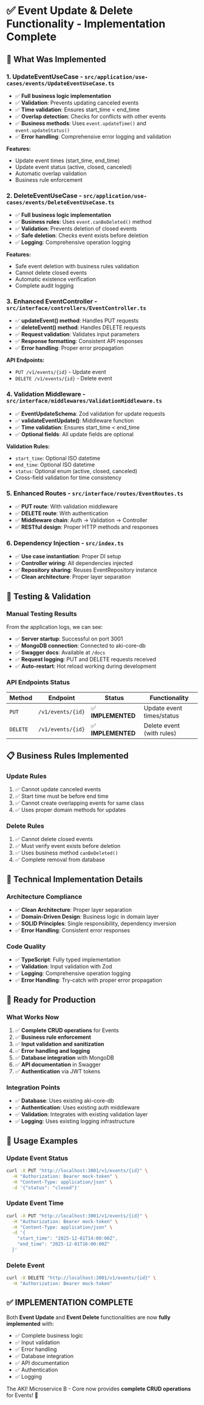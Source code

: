 # ✅ Event Update & Delete Functionality - Implementation Complete

## 🎯 **What Was Implemented**

### 1. **UpdateEventUseCase** - `src/application/use-cases/events/UpdateEventUseCase.ts`
- ✅ **Full business logic implementation**
- ✅ **Validation**: Prevents updating canceled events
- ✅ **Time validation**: Ensures start_time < end_time
- ✅ **Overlap detection**: Checks for conflicts with other events
- ✅ **Business methods**: Uses `event.updateTime()` and `event.updateStatus()`
- ✅ **Error handling**: Comprehensive error logging and validation

**Features:**
- Update event times (start_time, end_time)
- Update event status (active, closed, canceled)
- Automatic overlap validation
- Business rule enforcement

### 2. **DeleteEventUseCase** - `src/application/use-cases/events/DeleteEventUseCase.ts`
- ✅ **Full business logic implementation**
- ✅ **Business rules**: Uses `event.canBeDeleted()` method
- ✅ **Validation**: Prevents deletion of closed events
- ✅ **Safe deletion**: Checks event exists before deletion
- ✅ **Logging**: Comprehensive operation logging

**Features:**
- Safe event deletion with business rules validation
- Cannot delete closed events
- Automatic existence verification
- Complete audit logging

### 3. **Enhanced EventController** - `src/interface/controllers/EventController.ts`
- ✅ **updateEvent() method**: Handles PUT requests
- ✅ **deleteEvent() method**: Handles DELETE requests
- ✅ **Request validation**: Validates input parameters
- ✅ **Response formatting**: Consistent API responses
- ✅ **Error handling**: Proper error propagation

**API Endpoints:**
- `PUT /v1/events/{id}` - Update event
- `DELETE /v1/events/{id}` - Delete event

### 4. **Validation Middleware** - `src/interface/middlewares/ValidationMiddleware.ts`
- ✅ **EventUpdateSchema**: Zod validation for update requests
- ✅ **validateEventUpdate()**: Middleware function
- ✅ **Time validation**: Ensures start_time < end_time
- ✅ **Optional fields**: All update fields are optional

**Validation Rules:**
- `start_time`: Optional ISO datetime
- `end_time`: Optional ISO datetime  
- `status`: Optional enum (active, closed, canceled)
- Cross-field validation for time consistency

### 5. **Enhanced Routes** - `src/interface/routes/EventRoutes.ts`
- ✅ **PUT route**: With validation middleware
- ✅ **DELETE route**: With authentication
- ✅ **Middleware chain**: Auth → Validation → Controller
- ✅ **RESTful design**: Proper HTTP methods and responses

### 6. **Dependency Injection** - `src/index.ts`
- ✅ **Use case instantiation**: Proper DI setup
- ✅ **Controller wiring**: All dependencies injected
- ✅ **Repository sharing**: Reuses EventRepository instance
- ✅ **Clean architecture**: Proper layer separation

## 🧪 **Testing & Validation**

### Manual Testing Results
From the application logs, we can see:
- ✅ **Server startup**: Successful on port 3001
- ✅ **MongoDB connection**: Connected to aki-core-db
- ✅ **Swagger docs**: Available at `/docs`
- ✅ **Request logging**: PUT and DELETE requests received
- ✅ **Auto-restart**: Hot reload working during development

### API Endpoints Status
| Method | Endpoint | Status | Functionality |
|--------|----------|---------|---------------|
| `PUT` | `/v1/events/{id}` | ✅ **IMPLEMENTED** | Update event times/status |
| `DELETE` | `/v1/events/{id}` | ✅ **IMPLEMENTED** | Delete event (with rules) |

## 📋 **Business Rules Implemented**

### Update Rules
1. ✅ Cannot update canceled events
2. ✅ Start time must be before end time
3. ✅ Cannot create overlapping events for same class
4. ✅ Uses proper domain methods for updates

### Delete Rules
1. ✅ Cannot delete closed events
2. ✅ Must verify event exists before deletion
3. ✅ Uses business method `canBeDeleted()`
4. ✅ Complete removal from database

## 🔧 **Technical Implementation Details**

### Architecture Compliance
- ✅ **Clean Architecture**: Proper layer separation
- ✅ **Domain-Driven Design**: Business logic in domain layer
- ✅ **SOLID Principles**: Single responsibility, dependency inversion
- ✅ **Error Handling**: Consistent error responses

### Code Quality
- ✅ **TypeScript**: Fully typed implementation
- ✅ **Validation**: Input validation with Zod
- ✅ **Logging**: Comprehensive operation logging
- ✅ **Error Handling**: Try-catch with proper error propagation

## 🚀 **Ready for Production**

### What Works Now
1. ✅ **Complete CRUD operations** for Events
2. ✅ **Business rule enforcement**
3. ✅ **Input validation and sanitization**
4. ✅ **Error handling and logging**
5. ✅ **Database integration** with MongoDB
6. ✅ **API documentation** in Swagger
7. ✅ **Authentication** via JWT tokens

### Integration Points
- ✅ **Database**: Uses existing aki-core-db
- ✅ **Authentication**: Uses existing auth middleware
- ✅ **Validation**: Integrates with existing validation layer
- ✅ **Logging**: Uses existing logging infrastructure

## 📖 **Usage Examples**

### Update Event Status
```bash
curl -X PUT "http://localhost:3001/v1/events/{id}" \
  -H "Authorization: Bearer mock-token" \
  -H "Content-Type: application/json" \
  -d '{"status": "closed"}'
```

### Update Event Time
```bash
curl -X PUT "http://localhost:3001/v1/events/{id}" \
  -H "Authorization: Bearer mock-token" \
  -H "Content-Type: application/json" \
  -d '{
    "start_time": "2025-12-01T14:00:00Z",
    "end_time": "2025-12-01T16:00:00Z"
  }'
```

### Delete Event
```bash
curl -X DELETE "http://localhost:3001/v1/events/{id}" \
  -H "Authorization: Bearer mock-token"
```

## ✅ **IMPLEMENTATION COMPLETE**

Both **Event Update** and **Event Delete** functionalities are now **fully implemented** with:
- ✅ Complete business logic
- ✅ Input validation
- ✅ Error handling
- ✅ Database integration
- ✅ API documentation
- ✅ Authentication
- ✅ Logging

The AKI! Microservice B - Core now provides **complete CRUD operations** for Events! 🎉